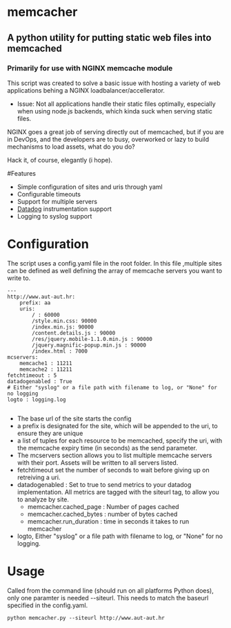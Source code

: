 

# memcacher
## A python utility for putting static web files into memcached
### Primarily for use with NGINX memcache module

This script was created to solve a basic issue with hosting a variety of web applications behing a NGINX loadbalancer/accellerator.

* Issue: Not all applications handle their static files optimally, especially when using node.js backends, which kinda suck when serving static files.

NGINX goes a great job of serving directly out of memcached, but if you are in DevOps, and the developers are to busy, overworked or lazy to build mechanisms to load assets, what do you do?

Hack it, of course, elegantly (i hope).

#Features
* Simple configuration of sites and uris through yaml
* Configurable timeouts
* Support for multiple servers
* [Datadog](https://www.datadoghq.com/) instrumentation support
* Logging to syslog support


# Configuration
The script uses a config.yaml file in the root folder. In this file ,multiple sites can be defined as well defining the array of memcache servers you want to write to.

```
---
http://www.aut-aut.hr:
    prefix: aa
    uris:
        / : 60000
        /style.min.css: 90000
        /index.min.js: 90000
        /content.details.js : 90000
        /res/jquery.mobile-1.1.0.min.js : 90000
        /jquery.magnific-popup.min.js : 90000
        /index.html : 7000
mcservers:
    memcache1 : 11211
    memcache2 : 11211
fetchtimeout : 5
datadogenabled : True
# Either "syslog" or a file path with filename to log, or "None" for no logging
logto : logging.log


```
* The base url of the site starts the config
* a prefix is designated for the site, which will be appended to the uri, to ensure they are unique
* a list of tuples for each resource to be memcached, specify the uri, with the memcache expiry time (in seconds) as the send parameter.
* The mcservers section allows you to list multiple memcache servers with their port. Assets will be written to all servers listed.
* fetchtimeout set the number of seconds to wait before giving up on retreiving a uri.
* datadogenabled : Set to true to send metrics to your datadog implementation. All metrics are tagged with the siteurl tag, to allow you to analyze by site.
    * memcacher.cached_page : Number of pages cached
    * memcacher.cached_bytes : number of bytes cached
    * memcacher.run_duration : time in seconds it takes to run memcacher
* logto, Either "syslog" or a file path with filename to log, or "None" for no logging.


# Usage
Called from the command line (should run on all platforms Python does), only one paramter is needed --siteurl. This needs to match the baseurl specified in the config.yaml.

```
python memcacher.py --siteurl http://www.aut-aut.hr
```
